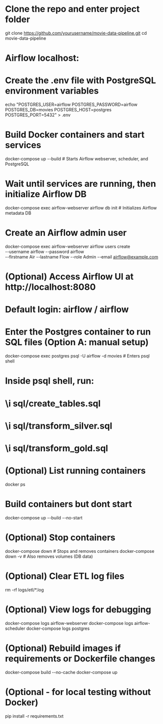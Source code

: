 # Clone the repo and enter project folder
git clone https://github.com/yourusername/movie-data-pipeline.git
cd movie-data-pipeline

# Airflow localhost:

# Create the .env file with PostgreSQL environment variables
echo "POSTGRES_USER=airflow
POSTGRES_PASSWORD=airflow
POSTGRES_DB=movies
POSTGRES_HOST=postgres
POSTGRES_PORT=5432" > .env

# Build Docker containers and start services
docker-compose up --build  # Starts Airflow webserver, scheduler, and PostgreSQL

# Wait until services are running, then initialize Airflow DB
docker-compose exec airflow-webserver airflow db init  # Initializes Airflow metadata DB

# Create an Airflow admin user
docker-compose exec airflow-webserver airflow users create \
  --username airflow --password airflow \
  --firstname Air --lastname Flow --role Admin --email airflow@example.com

# (Optional) Access Airflow UI at http://localhost:8080
# Default login: airflow / airflow

# Enter the Postgres container to run SQL files (Option A: manual setup)
docker-compose exec postgres psql -U airflow -d movies  # Enters psql shell

# Inside psql shell, run:
# \i sql/create_tables.sql
# \i sql/transform_silver.sql
# \i sql/transform_gold.sql

# (Optional) List running containers
docker ps

# Build containers but dont start
docker-compose up --build --no-start

# (Optional) Stop containers
docker-compose down           # Stops and removes containers
docker-compose down -v        # Also removes volumes (DB data)

# (Optional) Clear ETL log files
rm -rf logs/etl/*.log

# (Optional) View logs for debugging
docker-compose logs airflow-webserver
docker-compose logs airflow-scheduler
docker-compose logs postgres

# (Optional) Rebuild images if requirements or Dockerfile changes
docker-compose build --no-cache
docker-compose up

# (Optional - for local testing without Docker)
pip install -r requirements.txt
